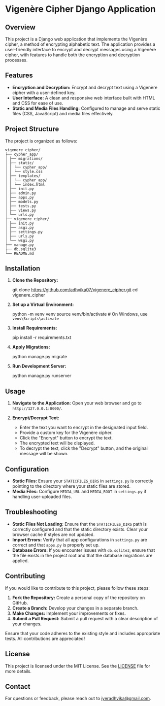 # Vigenère Cipher Django Application

## Overview

This project is a Django web application that implements the Vigenère cipher, a method of encrypting alphabetic text. The application provides a user-friendly interface to encrypt and decrypt messages using a Vigenère cipher, with features to handle both the encryption and decryption processes.

## Features

- **Encryption and Decryption:** Encrypt and decrypt text using a Vigenère cipher with a user-defined key.
- **User Interface:** A clean and responsive web interface built with HTML and CSS for ease of use.
- **Static and Media Files Handling:** Configured to manage and serve static files (CSS, JavaScript) and media files effectively.

## Project Structure

The project is organized as follows:

```
vigenere_cipher/
├── cypher_app/
│ ├── migrations/
│ ├── static/
│ │ └── cypher_app/
│ │ └── style.css
│ ├── templates/
│ │ └── cypher_app/
│ │ └── index.html
│ ├── init.py
│ ├── admin.py
│ ├── apps.py
│ ├── models.py
│ ├── tests.py
│ ├── views.py
│ └── urls.py
├── vigenere_cipher/
│ ├── init.py
│ ├── asgi.py
│ ├── settings.py
│ ├── urls.py
│ └── wsgi.py
├── manage.py
├── db.sqlite3 
└── README.md

```

## Installation

1. **Clone the Repository:**

   git clone https://github.com/adhvika07/vigenere_cipher.git
   cd vigenere_cipher
   
2. **Set up a Virtual Environment:**

   python -m venv venv
   source venv/bin/activate  # On Windows, use `venv\Scripts\activate`


3. **Install Requirements:**

   pip install -r requirements.txt

4. **Apply Migrations:**

   python manage.py migrate

5. **Run Development Server:**

   python manage.py runserver


## Usage

1. **Navigate to the Application:**
   Open your web browser and go to `http://127.0.0.1:8000/`.

2. **Encrypt/Decrypt Text:**
   - Enter the text you want to encrypt in the designated input field.
   - Provide a custom key for the Vigenère cipher.
   - Click the "Encrypt" button to encrypt the text.
   - The encrypted text will be displayed.
   - To decrypt the text, click the "Decrypt" button, and the original message will be shown.

## Configuration

- **Static Files:** Ensure your `STATICFILES_DIRS` in `settings.py` is correctly pointing to the directory where your static files are stored.
- **Media Files:** Configure `MEDIA_URL` and `MEDIA_ROOT` in `settings.py` if handling user-uploaded files.

## Troubleshooting

- **Static Files Not Loading:** Ensure that the `STATICFILES_DIRS` path is correctly configured and that the static directory exists. Clear your browser cache if styles are not updated.
- **Import Errors:** Verify that all app configurations in `settings.py` are correct and that `apps.py` is properly set up.
- **Database Errors:** If you encounter issues with `db.sqlite3`, ensure that the file exists in the project root and that the database migrations are applied.

## Contributing

If you would like to contribute to this project, please follow these steps:
1. **Fork the Repository:** Create a personal copy of the repository on GitHub.
2. **Create a Branch:** Develop your changes in a separate branch.
3. **Make Changes:** Implement your improvements or fixes.
4. **Submit a Pull Request:** Submit a pull request with a clear description of your changes.

Ensure that your code adheres to the existing style and includes appropriate tests. All contributions are appreciated!

## License

This project is licensed under the MIT License. See the [LICENSE](LICENSE) file for more details.

## Contact

For questions or feedback, please reach out to [iyeradhvika@gmail.com](mailto:iyeradhvika@gmail.com).
